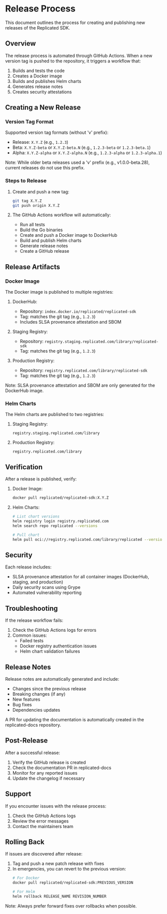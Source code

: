 # Release Process

This document outlines the process for creating and publishing new releases of the Replicated SDK.

## Overview

The release process is automated through GitHub Actions. When a new version tag is pushed to the repository, it triggers a workflow that:
1. Builds and tests the code
2. Creates a Docker image
3. Builds and publishes Helm charts
4. Generates release notes
5. Creates security attestations

## Creating a New Release

### Version Tag Format

Supported version tag formats (without 'v' prefix):
- Release: `X.Y.Z` (e.g., `1.2.3`)
- Beta: `X.Y.Z-beta` or `X.Y.Z-beta.N` (e.g., `1.2.3-beta` or `1.2.3-beta.1`)
- Alpha: `X.Y.Z-alpha` or `X.Y.Z-alpha.N` (e.g., `1.2.3-alpha` or `1.2.3-alpha.1`)

Note: While older beta releases used a 'v' prefix (e.g., v1.0.0-beta.28), current releases do not use this prefix.

### Steps to Release

1. Create and push a new tag:
   ```bash
   git tag X.Y.Z
   git push origin X.Y.Z
   ```

2. The GitHub Actions workflow will automatically:
   - Run all tests
   - Build the Go binaries
   - Create and push a Docker image to DockerHub
   - Build and publish Helm charts
   - Generate release notes
   - Create a GitHub release

## Release Artifacts

### Docker Image

The Docker image is published to multiple registries:

1. DockerHub:
   - Repository: `index.docker.io/replicated/replicated-sdk`
   - Tag: matches the git tag (e.g., `1.2.3`)
   - Includes SLSA provenance attestation and SBOM

2. Staging Registry:
   - Repository: `registry.staging.replicated.com/library/replicated-sdk`
   - Tag: matches the git tag (e.g., `1.2.3`)

3. Production Registry:
   - Repository: `registry.replicated.com/library/replicated-sdk`
   - Tag: matches the git tag (e.g., `1.2.3`)

Note: SLSA provenance attestation and SBOM are only generated for the DockerHub image.

### Helm Charts

The Helm charts are published to two registries:

1. Staging Registry:
   ```
   registry.staging.replicated.com/library
   ```

2. Production Registry:
   ```
   registry.replicated.com/library
   ```


## Verification

After a release is published, verify:

1. Docker Image:
   ```bash
   docker pull replicated/replicated-sdk:X.Y.Z
   ```

2. Helm Charts:
   ```bash
   # List chart versions
   helm registry login registry.replicated.com
   helm search repo replicated --versions
   
   # Pull chart
   helm pull oci://registry.replicated.com/library/replicated --version X.Y.Z
   ```

## Security

Each release includes:
- SLSA provenance attestation for all container images (DockerHub, staging, and production)
- Daily security scans using Grype
- Automated vulnerability reporting

## Troubleshooting

If the release workflow fails:

1. Check the GitHub Actions logs for errors
2. Common issues:
   - Failed tests
   - Docker registry authentication issues
   - Helm chart validation failures

## Release Notes

Release notes are automatically generated and include:
- Changes since the previous release
- Breaking changes (if any)
- New features
- Bug fixes
- Dependencies updates

A PR for updating the documentation is automatically created in the replicated-docs repository.

## Post-Release

After a successful release:

1. Verify the GitHub release is created
2. Check the documentation PR in replicated-docs
3. Monitor for any reported issues
4. Update the changelog if necessary

## Support

If you encounter issues with the release process:
1. Check the GitHub Actions logs
2. Review the error messages
3. Contact the maintainers team

## Rolling Back

If issues are discovered after release:

1. Tag and push a new patch release with fixes
2. In emergencies, you can revert to the previous version:
   ```bash
   # For Docker
   docker pull replicated/replicated-sdk:PREVIOUS_VERSION
   
   # For Helm
   helm rollback RELEASE_NAME REVISION_NUMBER
   ```

Note: Always prefer forward fixes over rollbacks when possible.
